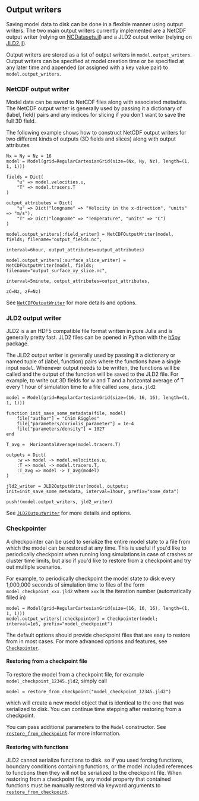 ## Output writers
Saving model data to disk can be done in a flexible manner using output writers. The two main output writers currently
implemented are a NetCDF output writer (relying on [NCDatasets.jl](https://github.com/Alexander-Barth/NCDatasets.jl))
and a JLD2 output writer (relying on [JLD2.jl](https://github.com/JuliaIO/JLD2.jl)).

Output writers are stored as a list of output writers in `model.output_writers`. Output writers can be specified at
model creation time or be specified at any later time and appended (or assigned with a key value pair) to
`model.output_writers`.

### NetCDF output writer
Model data can be saved to NetCDF files along with associated metadata. The NetCDF output writer is generally used by
passing it a dictionary of (label, field) pairs and any indices for slicing if you don't want to save the full 3D field.

The following example shows how to construct NetCDF output writers for two different kinds of outputs (3D fields and
slices) along with output attributes
```@example
Nx = Ny = Nz = 16
model = Model(grid=RegularCartesianGrid(size=(Nx, Ny, Nz), length=(1, 1, 1)))

fields = Dict(
    "u" => model.velocities.u,
    "T" => model.tracers.T
)

output_attributes = Dict(
    "u" => Dict("longname" => "Velocity in the x-direction", "units" => "m/s"),
    "T" => Dict("longname" => "Temperature", "units" => "C")
)

model.output_writers[:field_writer] = NetCDFOutputWriter(model, fields; filename="output_fields.nc",
                                                         interval=6hour, output_attributes=output_attributes)

model.output_writers[:surface_slice_writer] = NetCDFOutputWriter(model, fields; filename="output_surface_xy_slice.nc",
                                                                 interval=5minute, output_attributes=output_attributes,
                                                                 zC=Nz, zF=Nz)
```

See [`NetCDFOutputWriter`](@ref) for more details and options.

### JLD2 output writer
JLD2 is a an HDF5 compatible file format written in pure Julia and is generally pretty fast. JLD2 files can be opened in
Python with the [h5py](https://www.h5py.org/) package.

The JLD2 output writer is generally used by passing it a dictionary or named tuple of (label, function) pairs where the
functions have a single input `model`. Whenever output needs to be written, the functions will be called and the output
of the function will be saved to the JLD2 file. For example, to write out 3D fields for w and T and a horizontal average
of T every 1 hour of simulation time to a file called `some_data.jld2`
```@example
model = Model(grid=RegularCartesianGrid(size=(16, 16, 16), length=(1, 1, 1)))

function init_save_some_metadata(file, model)
    file["author"] = "Chim Riggles"
    file["parameters/coriolis_parameter"] = 1e-4
    file["parameters/density"] = 1027
end

T_avg =  HorizontalAverage(model.tracers.T)

outputs = Dict(
    :w => model -> model.velocities.u,
    :T => model -> model.tracers.T,
    :T_avg => model -> T_avg(model)
)

jld2_writer = JLD2OutputWriter(model, outputs; init=init_save_some_metadata, interval=1hour, prefix="some_data")

push!(model.output_writers, jld2_writer)
```

See [`JLD2OutputWriter`](@ref) for more details and options.

### Checkpointer
A checkpointer can be used to serialize the entire model state to a file from which the model can be restored at any
time. This is useful if you'd like to periodically checkpoint when running long simulations in case of crashes or
cluster time limits, but also if you'd like to restore from a checkpoint and try out multiple scenarios.

For example, to periodically checkpoint the model state to disk every 1,000,000 seconds of simulation time to files of
the form `model_checkpoint_xxx.jld2` where `xxx` is the iteration number (automatically filled in)
```@example
model = Model(grid=RegularCartesianGrid(size=(16, 16, 16), length=(1, 1, 1)))
model.output_writers[:checkpointer] = Checkpointer(model; interval=1e6, prefix="model_checkpoint")
```

The default options should provide checkpoint files that are easy to restore from in most cases. For more advanced
options and features, see [`Checkpointer`](@ref).

#### Restoring from a checkpoint file
To restore the model from a checkpoint file, for example `model_checkpoint_12345.jld2`, simply call
```
model = restore_from_checkpoint("model_checkpoint_12345.jld2")
```
which will create a new model object that is identical to the one that was serialized to disk. You can continue time
stepping after restoring from a checkpoint.

You can pass additional parameters to the `Model` constructor. See [`restore_from_checkpoint`](@ref) for more
information.

#### Restoring with functions
JLD2 cannot serialize functions to disk. so if you used forcing functions, boundary conditions containing functions, or
the model included references to functions then they will not be serialized to the checkpoint file. When restoring from
a checkpoint file, any model property that contained functions must be manually restored via keyword arguments to
[`restore_from_checkpoint`](@ref).
